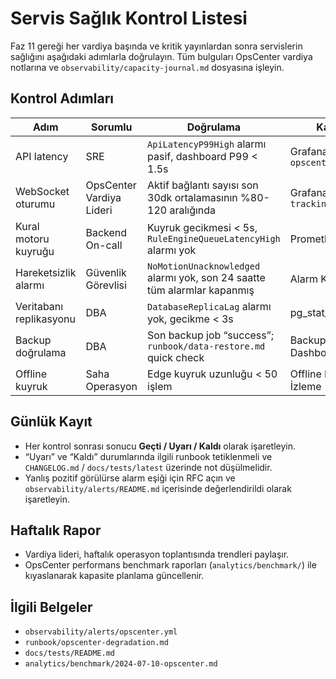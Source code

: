 # Servis Sağlık Kontrol Listesi

Faz 11 gereği her vardiya başında ve kritik yayınlardan sonra servislerin sağlığını aşağıdaki adımlarla doğrulayın. Tüm bulguları OpsCenter vardiya notlarına ve `observability/capacity-journal.md` dosyasına işleyin.

## Kontrol Adımları

| Adım | Sorumlu | Doğrulama | Kaynak |
| --- | --- | --- | --- |
| API latency | SRE | `ApiLatencyP99High` alarmı pasif, dashboard P99 < 1.5s | Grafana: `opscenter-latency` |
| WebSocket oturumu | OpsCenter Vardiya Lideri | Aktif bağlantı sayısı son 30dk ortalamasının %80-120 aralığında | Grafana: `tracking-overview` |
| Kural motoru kuyruğu | Backend On-call | Kuyruk gecikmesi < 5s, `RuleEngineQueueLatencyHigh` alarmı yok | Prometheus Query |
| Hareketsizlik alarmı | Güvenlik Görevlisi | `NoMotionUnacknowledged` alarmı yok, son 24 saatte tüm alarmlar kapanmış | Alarm Konsolu |
| Veritabanı replikasyonu | DBA | `DatabaseReplicaLag` alarmı yok, gecikme < 3s | pg_stat_replication |
| Backup doğrulama | DBA | Son backup job “success”; `runbook/data-restore.md` quick check | Backup Dashboard |
| Offline kuyruk | Saha Operasyon | Edge kuyruk uzunluğu < 50 işlem | Offline Edge İzleme |

## Günlük Kayıt

- Her kontrol sonrası sonucu **Geçti / Uyarı / Kaldı** olarak işaretleyin.
- “Uyarı” ve “Kaldı” durumlarında ilgili runbook tetiklenmeli ve `CHANGELOG.md` / `docs/tests/latest` üzerinde not düşülmelidir.
- Yanlış pozitif görülürse alarm eşiği için RFC açın ve `observability/alerts/README.md` içerisinde değerlendirildi olarak işaretleyin.

## Haftalık Rapor

- Vardiya lideri, haftalık operasyon toplantısında trendleri paylaşır.
- OpsCenter performans benchmark raporları (`analytics/benchmark/`) ile kıyaslanarak kapasite planlama güncellenir.

## İlgili Belgeler

- `observability/alerts/opscenter.yml`
- `runbook/opscenter-degradation.md`
- `docs/tests/README.md`
- `analytics/benchmark/2024-07-10-opscenter.md`
